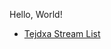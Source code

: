 
<body>

Hello, World! <br>

<ul>
	<li> <a href="./Tejdxa Stream List">Tejdxa Stream List</a>  </li>
</ul>  

</body>

